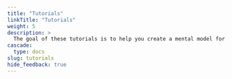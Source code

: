 ```yaml
---
title: "Tutorials"
linkTitle: "Tutorials"
weight: 5
description: >
  The goal of these tutorials is to help you create a mental model for how LocalStack works.
cascade:
  type: docs
slug: tutorials
hide_feedback: true
---
```


<!-- this div is used as a reference point of where to apply custom style to the list of subcontent -->
<div id="tutorial-page"></div>